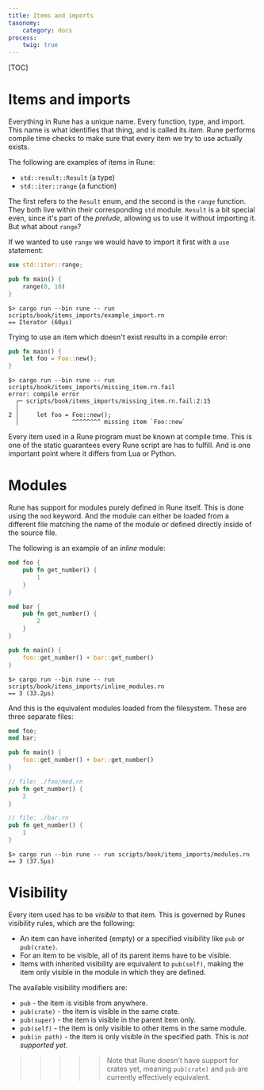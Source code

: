 ```yaml
---
title: Items and imports
taxonomy:
    category: docs
process:
    twig: true
---
```


[TOC]

# Items and imports

Everything in Rune has a unique name. Every function, type, and import. This
name is what identifies that thing, and is called its *item*. Rune performs
compile time checks to make sure that every item we try to use actually exists.

The following are examples of items in Rune:

* `std::result::Result` (a type)
* `std::iter::range` (a function)

The first refers to the `Result` enum, and the second is the `range` function.
They both live within their corresponding `std` module. `Result` is a bit
special even, since it's part of the *prelude*, allowing us to use it without
importing it. But what about `range`?

If we wanted to use `range` we would have to import it first with a `use`
statement:

```rust
use std::iter::range;

pub fn main() {
    range(0, 10)
}
```

```text
$> cargo run --bin rune -- run scripts/book/items_imports/example_import.rn
== Iterator (60µs)
```

Trying to use an item which doesn't exist results in a compile error:

```rust
pub fn main() {
    let foo = Foo::new();
}
```

```text
$> cargo run --bin rune -- run scripts/book/items_imports/missing_item.rn.fail
error: compile error
  ┌─ scripts/book/items_imports/missing_item.rn.fail:2:15
  │
2 │     let foo = Foo::new();
  │               ^^^^^^^^ missing item `Foo::new`
```

Every item used in a Rune program must be known at compile time. This is one of
the static guarantees every Rune script are has to fulfill. And is one important
point where it differs from Lua or Python.

# Modules

Rune has support for modules purely defined in Rune itself. This is done using
the `mod` keyword. And the module can either be loaded from a different file
matching the name of the module or defined directly inside of the source file.

The following is an example of an *inline* module:

```rust
mod foo {
    pub fn get_number() {
        1
    }
}

mod bar {
    pub fn get_number() {
        2
    }
}

pub fn main() {
    foo::get_number() + bar::get_number()
}

```

```text
$> cargo run --bin rune -- run scripts/book/items_imports/inline_modules.rn
== 3 (33.2µs)
```

And this is the equivalent modules loaded from the filesystem. These are three
separate files:

```rust
mod foo;
mod bar;

pub fn main() {
    foo::get_number() + bar::get_number()
}
```

```rust
// file: ./foo/mod.rn
pub fn get_number() {
    2
}
```

```rust
// file: ./bar.rn
pub fn get_number() {
    1
}
```

```text
$> cargo run --bin rune -- run scripts/book/items_imports/modules.rn
== 3 (37.5µs)
```

# Visibility

Every item used has to be *visible* to that item. This is governed by Runes
visibility rules, which are the following:

* An item can have inherited (empty) or a specified visibility like `pub` or
  `pub(crate)`.
* For an item to be visible, all of its parent items have to be visible.
* Items with inherited visibility are equivalent to `pub(self)`, making the item
  only visible in the module in which they are defined.

The available visibility modifiers are:
* `pub` - the item is visible from anywhere.
* `pub(crate)` - the item is visible in the same crate.
* `pub(super)` - the item is visible in the parent item only.
* `pub(self)` - the item is only visible to other items in the same module.
* `pub(in path)` - the item is only visible in the specified path. This is *not
  supported yet*.

>>>>> Note that Rune doesn't have support for crates yet, meaning `pub(crate)` and
>>>>> `pub` are currently effectively equivalent.
